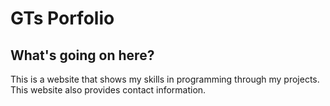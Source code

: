 # GTs Porfolio

## What's going on here?
This is a website that shows my skills in programming through my projects. This website also provides contact information.